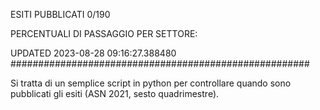 ESITI PUBBLICATI 0/190 

PERCENTUALI DI PASSAGGIO PER SETTORE:

UPDATED 2023-08-28 09:16:27.388480
###################################################### 

Si tratta di un semplice script in python per controllare quando sono pubblicati gli esiti (ASN 2021, sesto quadrimestre).

